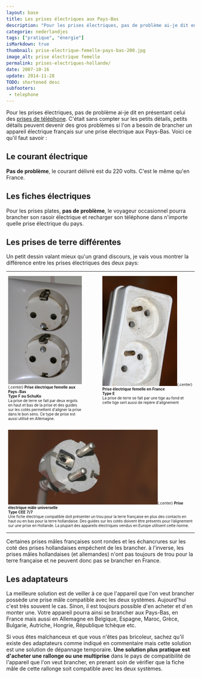 ```yaml
---
layout: base
title: Les prises électriques aux Pays-Bas
description: "Pour les prises électriques, pas de problème ai-je dit en présentant celui des prises de téléphone. C'était sans compter sur les petits détails, petits d"
categorie: nederlandjes
tags: ["pratique", "énergie"]
isMarkdown: true
thumbnail: prise-electrique-femelle-pays-bas-200.jpg
image_alt: prise électrique femelle
permalink: prises-electriques-hollande/
date: 2007-10-16
update: 2014-11-28
TODO: shortened desc
subfooters:
 - telephone
---
```


Pour les prises électriques, pas de problème ai-je dit en présentant celui des [prises de téléphone](/les-prises-telephoniques). C'était sans compter sur les petits détails, petits détails peuvent devenir des gros problèmes si l'on a besoin de brancher un appareil électrique français sur une prise électrique aux Pays-Bas. Voici ce qu'il faut savoir :

## Le courant électrique
**Pas de problème**, le courant délivré est du 220 volts. C'est le même qu'en France.

## Les fiches électriques
Pour les prises plates, **pas de problème**, le voyageur occasionnel pourra brancher son rasoir électrique et recharger son téléphone dans n'importe quelle prise électrique du pays.

## Les prises de terre différentes

Un petit dessin valant mieux qu'un grand discours, je vais vous montrer la différence entre les prises électriques des deux pays:

<!-- HTML -->
<table border="0" width="410" align="center" cellpadding="3"><tr><td width="50%" valign="top" style="padding-right:50px; font-size:10px;">
<!-- / HTML -->

![prise électrique femelle](prise-electrique-femelle-pays-bas-200.jpg){.center}
**Prise électrique femelle aux Pays-Bas**  
**Type F ou SchuKo**  
La prise de terre se fait par deux ergots en haut et bas de la prise et des guides sur les cotés permettent d'aligner la prise dans le bon sens. Ce type de prise est aussi utilisé en Allemagne.

<!-- HTML -->
</td><td width="50%" valign="top" style="font-size:10px;">
<!-- / HTML -->

![prise électrique femelle](prise-electrique-femelle-france-200.jpg){.center}
**Prise électrique femelle en France**  
**Type E**  
La prise de terre se fait par une tige au fond et cette tige sert aussi de repère d'alignement

<!-- HTML -->
</td></tr><td colspan="2" valign="top" style="font-size:10px;">
<!-- / HTML -->

![prise électrique male](prise-electrique-male-200.jpg){.center}
**Prise électrique mâle universelle**  
**Type CEE 7/7**  
Une fiche électrique compatible doit présenter un trou pour la terre française en plus des contacts en haut ou en bas pour la terre hollandaise. Des guides sur les cotés doivent être présents pour l’alignement sur une prise en Hollande. La plupart des appareils électriques vendus en Europe utilisent cette norme.

<!-- HTML -->
</td></tr></table>
<!-- / HTML -->
Certaines prises mâles françaises sont rondes et les échancrures sur les coté des prises hollandaises empêchent de les brancher. à l'inverse, les prises mâles hollandaises (et allemandes) n'ont pas toujours de trou pour la terre française et ne peuvent donc pas se brancher en France.

## Les adaptateurs

La meilleure solution est de veiller à ce que l'appareil que l'on veut brancher possède une prise mâle compatible avec les deux systèmes. Aujourd'hui c'est très souvent le cas. Sinon, il est toujours possible d'en acheter et d'en monter une. Votre appareil pourra ainsi se brancher aux Pays-Bas, en France mais aussi en Allemagne en Belgique, Espagne, Maroc, Grèce, Bulgarie, Autriche, Hongrie, République tchèque etc.

Si vous êtes malchanceux et que vous n'êtes pas bricoleur, sachez qu'il existe des adaptateurs comme indiqué en commentaire mais cette solution est une solution de dépannage temporaire. **Une solution plus pratique est d'acheter une rallonge ou une multiprise** dans le pays de compatibilité de l'appareil que l'on veut brancher, en prenant soin de vérifier que la fiche mâle de cette rallonge soit compatible avec les deux systèmes.


<!-- post notes:
http://www.pakata.com/blog/2014/02/prises-voltages-adaptateur-convertisseur/#Les_prises_Franaises_C_E_et_F_dans_le_monde
--->
